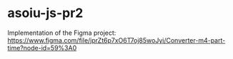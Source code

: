 # asoiu-js-pr2
Implementation of the Figma project: https://www.figma.com/file/jprZt6p7xO6T7oj85woJyi/Converter-m4-part-time?node-id=59%3A0
